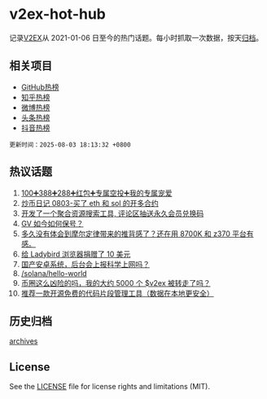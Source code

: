 # v2ex-hot-hub

 记录[V2EX](https://www.v2ex.com/)从 2021-01-06 日至今的热门话题。每小时抓取一次数据，按天[归档](archives)。
 
 ## 相关项目

- [GitHub热榜](https://github.com/lonnyzhang423/github-hot-hub)
- [知乎热榜](https://github.com/lonnyzhang423/zhihu-hot-hub)
- [微博热榜](https://github.com/lonnyzhang423/weibo-hot-hub)
- [头条热榜](https://github.com/lonnyzhang423/toutiao-hot-hub)
- [抖音热榜](https://github.com/lonnyzhang423/douyin-hot-hub)


 `更新时间：2025-08-03 18:13:32 +0800`

## 热议话题

1. [100➕388➕288➕红包➕专属空投➕我的专属宠爱](https://www.v2ex.com/t/1149508)
1. [炒币日记 0803-买了 eth 和 sol 的开多合约](https://www.v2ex.com/t/1149544)
1. [开发了一个聚合资源搜索工具, 评论区抽送永久会员兑换码](https://www.v2ex.com/t/1149556)
1. [GV 如今如何保号？](https://www.v2ex.com/t/1149533)
1. [多久没有体会到摩尔定律带来的推背感了？还在用 8700K 和 z370 平台有感。](https://www.v2ex.com/t/1149573)
1. [给 Ladybird 浏览器捐赠了 10 美元](https://www.v2ex.com/t/1149550)
1. [国产安卓系统，后台会上报科学上网吗？](https://www.v2ex.com/t/1149575)
1. [/solana/hello-world](https://www.v2ex.com/t/1149587)
1. [币圈这么凶险的吗，我的大约 5000 个 $v2ex 被转走了吗？](https://www.v2ex.com/t/1149540)
1. [推荐一款开源免费的代码片段管理工具（数据在本地更安全）](https://www.v2ex.com/t/1149528)

## 历史归档

[archives](archives)

## License

See the [LICENSE](LICENSE) file for license rights and limitations (MIT).
